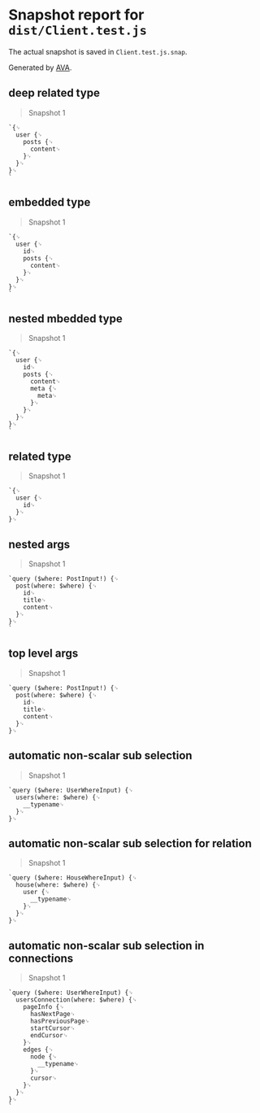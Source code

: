 # Snapshot report for `dist/Client.test.js`

The actual snapshot is saved in `Client.test.js.snap`.

Generated by [AVA](https://ava.li).

## deep related type

> Snapshot 1

    `{␊
      user {␊
        posts {␊
          content␊
        }␊
      }␊
    }␊
    `

## embedded type

> Snapshot 1

    `{␊
      user {␊
        id␊
        posts {␊
          content␊
        }␊
      }␊
    }␊
    `

## nested mbedded type

> Snapshot 1

    `{␊
      user {␊
        id␊
        posts {␊
          content␊
          meta {␊
            meta␊
          }␊
        }␊
      }␊
    }␊
    `

## related type

> Snapshot 1

    `{␊
      user {␊
        id␊
      }␊
    }␊
    

## nested args

> Snapshot 1

    `query ($where: PostInput!) {␊
      post(where: $where) {␊
        id␊
        title␊
        content␊
      }␊
    }␊
    `

## top level args

> Snapshot 1

    `query ($where: PostInput!) {␊
      post(where: $where) {␊
        id␊
        title␊
        content␊
      }␊
    }␊
    

## automatic non-scalar sub selection

> Snapshot 1

    `query ($where: UserWhereInput) {␊
      users(where: $where) {␊
        __typename␊
      }␊
    }␊
    

## automatic non-scalar sub selection for relation

> Snapshot 1

    `query ($where: HouseWhereInput) {␊
      house(where: $where) {␊
        user {␊
          __typename␊
        }␊
      }␊
    }␊
    

## automatic non-scalar sub selection in connections

> Snapshot 1

    `query ($where: UserWhereInput) {␊
      usersConnection(where: $where) {␊
        pageInfo {␊
          hasNextPage␊
          hasPreviousPage␊
          startCursor␊
          endCursor␊
        }␊
        edges {␊
          node {␊
            __typename␊
          }␊
          cursor␊
        }␊
      }␊
    }␊
    `